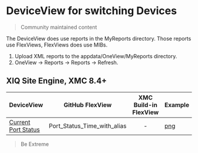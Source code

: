 # DeviceView for switching Devices
>Community maintained content

The DeviceView does use reports in the MyReports directory. Those reports use FlexViews, FlexViews does use MIBs.

1. Upload XML reports to the appdata/OneView/MyReports directory.
2. OneView -> Reports -> Reports -> Refresh.

## XIQ Site Engine, XMC 8.4+

| DeviceView   | GitHub FlexView   | XMC Build-in FlexView | Example   |
| ------------ |:----------:|:----------------:| --------- |
|[Current Port Status](xml/DeviceViewPortStatusTime.xml?raw=true)| Port_Status_Time_with_alias | - |[png](sample/DeviceViewPortStatusTime.PNG?raw=true)|


>Be Extreme